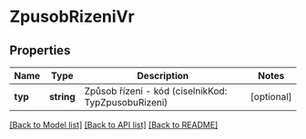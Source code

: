 # ZpusobRizeniVr

## Properties
Name | Type | Description | Notes
------------ | ------------- | ------------- | -------------
**typ** | **string** | Způsob řízení - kód (ciselnikKod: TypZpusobuRizeni) | [optional] 

[[Back to Model list]](../../README.md#documentation-for-models) [[Back to API list]](../../README.md#documentation-for-api-endpoints) [[Back to README]](../../README.md)

